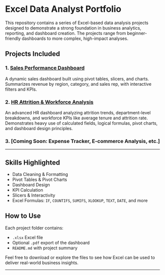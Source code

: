 # Excel Data Analyst Portfolio

This repository contains a series of Excel-based data analysis projects designed to demonstrate a strong foundation in business analytics, reporting, and dashboard creation. The projects range from beginner-friendly dashboards to more complex, high-impact analyses.

## Projects Included

### 1. [Sales Performance Dashboard](./sales_dashboard)

A dynamic sales dashboard built using pivot tables, slicers, and charts. Summarizes revenue by region, category, and sales rep, with interactive filters and KPIs.

### 2. [HR Attrition & Workforce Analysis](./hr_attrition_dashboard)

An advanced HR dashboard analyzing attrition trends, department-level breakdowns, and workforce KPIs like average tenure and attrition rate. Demonstrates heavy use of calculated fields, logical formulas, pivot charts, and dashboard design principles.

### 3. [Coming Soon: Expense Tracker, E-commerce Analysis, etc.]

---

## Skills Highlighted
- Data Cleaning & Formatting
- Pivot Tables & Pivot Charts
- Dashboard Design
- KPI Calculation
- Slicers & Interactivity
- Excel Formulas: `IF`, `COUNTIFS`, `SUMIFS`, `XLOOKUP`, `TEXT`, `DATE`, and more

## How to Use
Each project folder contains:
- `.xlsx` Excel file
- Optional `.pdf` export of the dashboard
- `README.md` with project summary

Feel free to download or explore the files to see how Excel can be used to deliver real-world business insights.

---
